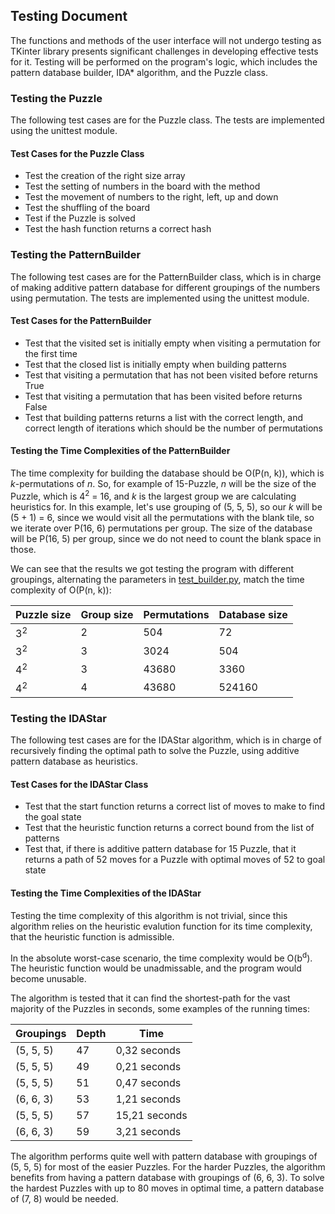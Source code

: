 ## Testing Document

The functions and methods of the user interface will not undergo testing as TKinter library presents significant challenges in developing effective tests for it. Testing will be performed on the program's logic, which includes the pattern database builder, IDA* algorithm, and the Puzzle class.

### Testing the Puzzle

The following test cases are for the Puzzle class. The tests are implemented using the unittest module.

#### Test Cases for the Puzzle Class

* Test the creation of the right size array
* Test the setting of numbers in the board with the method 
* Test the movement of numbers to the right, left, up and down 
* Test the shuffling of the board
* Test if the Puzzle is solved
* Test the hash function returns a correct hash

### Testing the PatternBuilder 

The following test cases are for the PatternBuilder class, which is in charge of making additive pattern database for different groupings of the numbers using permutation. The tests are implemented using the unittest module.

#### Test Cases for the PatternBuilder

* Test that the visited set is initially empty when visiting a permutation for the first time
* Test that the closed list is initially empty when building patterns
* Test that visiting a permutation that has not been visited before returns True
* Test that visiting a permutation that has been visited before returns False
* Test that building patterns returns a list with the correct length, and correct length of iterations which should be the number of permutations

#### Testing the Time Complexities of the PatternBuilder

The time complexity for building the database should be O(P(n, k)), which is *k*-permutations of *n*. So, for example of 15-Puzzle, *n* will be the size of the Puzzle, which is 4<sup>2</sup> = 16, and *k* is the largest group we are calculating heuristics for. In this example, let's use grouping of (5, 5, 5), so our *k* will be (5 + 1) = 6, since we would visit all the permutations with the blank tile, so we iterate over P(16, 6) permutations per group. The size of the database will be P(16, 5) per group, since we do not need to count the blank space in those.

We can see that the results we got testing the program with different groupings, alternating the parameters in [test_builder.py](https://github.com/isakpulkki/15PuzzleSolver/blob/main/src/tests/logic/test_builder.py), match the time complexity of O(P(n, k)):

| **Puzzle size** | **Group size** | **Permutations**  |  **Database size** |
| --- | --- | --- | --- |
|3<sup>2</sup>| 2 | 504 | 72 |
|3<sup>2</sup>| 3 | 3024 | 504 |
|4<sup>2</sup>| 3 | 43680 | 3360 |
|4<sup>2</sup>| 4 | 43680 | 524160 |

### Testing the IDAStar

The following test cases are for the IDAStar algorithm, which is in charge of recursively finding the optimal path to solve the Puzzle, using additive pattern database as heuristics.

#### Test Cases for the IDAStar Class

* Test that the start function returns a correct list of moves to make to find the goal state
* Test that the heuristic function returns a correct bound from the list of patterns
* Test that, if there is additive pattern database for 15 Puzzle, that it returns a path of 52 moves for a Puzzle with optimal moves of 52 to goal state

#### Testing the Time Complexities of the IDAStar

Testing the time complexity of this algorithm is not trivial, since this algorithm relies on the heuristic evalution function for its time complexity, that the heuristic function is admissible. 

In the absolute worst-case scenario, the time complexity would be O(b<sup>d</sup>). The heuristic function would be unadmissable, and the program would become unusable. 

The algorithm is tested that it can find the shortest-path for the vast majority of the Puzzles in seconds, some examples of the running times:

| **Groupings** | **Depth** | **Time** |
| --- | --- | --- |
| (5, 5, 5) | 47 | 0,32 seconds |
| (5, 5, 5) | 49 | 0,21 seconds |
| (5, 5, 5) | 51 | 0,47 seconds |
| (6, 6, 3) | 53 | 1,21 seconds |
| (5, 5, 5) | 57 | 15,21 seconds |
| (6, 6, 3) | 59 | 3,21 seconds |

The algorithm performs quite well with pattern database with groupings of (5, 5, 5) for most of the easier Puzzles. For the harder Puzzles, the algorithm benefits from having a pattern database with groupings of (6, 6, 3). To solve the hardest Puzzles with up to 80 moves in optimal time, a pattern database of (7, 8) would be needed.



